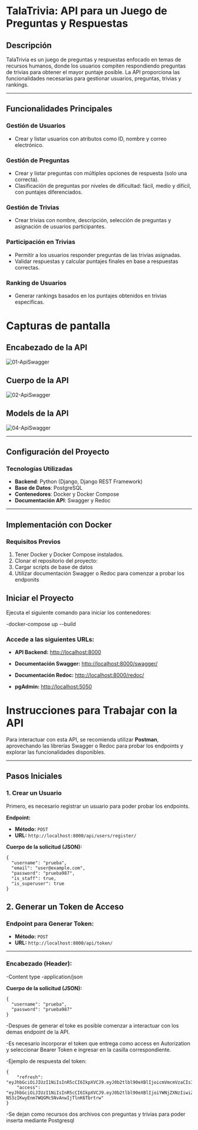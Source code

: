 # TalaTrivia: API para un Juego de Preguntas y Respuestas

## Descripción
TalaTrivia es un juego de preguntas y respuestas enfocado en temas de recursos humanos, donde los usuarios compiten respondiendo preguntas de trivias para obtener el mayor puntaje posible. La API proporciona las funcionalidades necesarias para gestionar usuarios, preguntas, trivias y rankings.

---

## Funcionalidades Principales

### Gestión de Usuarios
- Crear y listar usuarios con atributos como ID, nombre y correo electrónico.

### Gestión de Preguntas
- Crear y listar preguntas con múltiples opciones de respuesta (solo una correcta).
- Clasificación de preguntas por niveles de dificultad: fácil, medio y difícil, con puntajes diferenciados.

### Gestión de Trivias
- Crear trivias con nombre, descripción, selección de preguntas y asignación de usuarios participantes.

### Participación en Trivias
- Permitir a los usuarios responder preguntas de las trivias asignadas.
- Validar respuestas y calcular puntajes finales en base a respuestas correctas.

### Ranking de Usuarios
- Generar rankings basados en los puntajes obtenidos en trivias específicas.


# Capturas de pantalla


## Encabezado de la API
![01-ApiSwagger](https://github.com/user-attachments/assets/be96a673-ce41-4ce0-b132-cb076aeb47d9)

## Cuerpo de la API

![02-ApiSwagger](https://github.com/user-attachments/assets/072439f8-4c14-4d45-a267-bb1c32ea4f65)

## Models de la API

![04-ApiSwagger](https://github.com/user-attachments/assets/38ab2d44-11c3-4f14-aa6b-40dea1fcc838)




---

## Configuración del Proyecto

### Tecnologías Utilizadas
- **Backend**: Python (Django, Django REST Framework)
- **Base de Datos**: PostgreSQL
- **Contenedores**: Docker y Docker Compose
- **Documentación API**: Swagger y Redoc

---

## Implementación con Docker

### Requisitos Previos
1. Tener Docker y Docker Compose instalados.
2. Clonar el repositorio del proyecto:
3. Cargar scripts de base de datos
4. Utilizar documentación Swagger o Redoc para comenzar a probar los endponits

## Iniciar el Proyecto

Ejecuta el siguiente comando para iniciar los contenedores:

-docker-compose up --build

### Accede a las siguientes URLs:

- **API Backend:** [http://localhost:8000](http://localhost:8000)

- **Documentación Swagger:** [http://localhost:8000/swagger/](http://localhost:8000/swagger/)

- **Documentación Redoc:** [http://localhost:8000/redoc/](http://localhost:8000/redoc/)

- **pgAdmin:** [http://localhost:5050](http://localhost:5050)



# Instrucciones para Trabajar con la API

Para interactuar con esta API, se recomienda utilizar **Postman**, aprovechando las librerías Swagger o Redoc para probar los endpoints y explorar las funcionalidades disponibles.

---

## Pasos Iniciales

### 1. Crear un Usuario

Primero, es necesario registrar un usuario para poder probar los endpoints.

**Endpoint:**  
- **Método:** `POST`  
- **URL:** `http://localhost:8000/api/users/register/`

**Cuerpo de la solicitud (JSON):**
```
{
  "username": "prueba",
  "email": "user@example.com",
  "password": "prueba987",
  "is_staff": true,
  "is_superuser": true
}
```

## 2. Generar un Token de Acceso

### Endpoint para Generar Token:

- **Método:** `POST`
- **URL:** `http://localhost:8000/api/token/`

---

### Encabezado (Header):

-Content type
-application/json

**Cuerpo de la solicitud (JSON):**
```
{
  "username": "prueba",
  "password": "prueba987"
}
```

-Despues de generar el toke es posible comenzar a interactuar con los demas endpoint de la API.

-Es necesario incorporar el token que entrega como access en Autorization y seleccionar Bearer Token e ingresar en la casilla correspondiente.

-Ejemplo de respuesta del token:

```
{
    "refresh": "eyJhbGciOiJIUzI1NiIsInR5cCI6IkpXVCJ9.eyJ0b2tlbl90eXBlIjoicmVmcmVzaCIsImV4cCI6MTczMjY1NzE3NCwiaWF0IjoxNzMyNTcwNzc0LCJqdGkiOiIwYzQ4NjkwZTAzOGQ0Mjk2YjdkMTcyOWE1OGQ0N2Q2YiIsInVzZXJfaWQiOjF9.8zdvfyM3EFhd3q8ToyQnEmzwuBawS7O78lhvb5FhqO4",
    "access": "eyJhbGciOiJIUzI1NiIsInR5cCI6IkpXVCJ9.eyJ0b2tlbl90eXBlIjoiYWNjZXNzIiwiZXhwIjoxNzMyNTcyNTc0LCJpYXQiOjE3MzI1NzA3NzQsImp0aSI6ImY5MzkzZTYzMTU1NTRmMmNhODBmNzY2ODYyMWYxZjIzIiwidXNlcl9pZCI6MX0.K0z35E-N53zIKwyEnm7WQGMc5NvAnwIjTlnK6Tbrtrw"
}
```
-Se dejan como recursos dos archivos con preguntas y trivias para poder inserta mediante Postgresql
